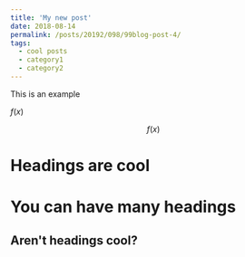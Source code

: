 ```yaml
---
title: 'My new post'
date: 2018-08-14
permalink: /posts/20192/098/99blog-post-4/
tags:
  - cool posts
  - category1
  - category2
---
```


This is an example

$f(x)$

$$f(x)$$

Headings are cool
======

You can have many headings
======

Aren't headings cool?
------
